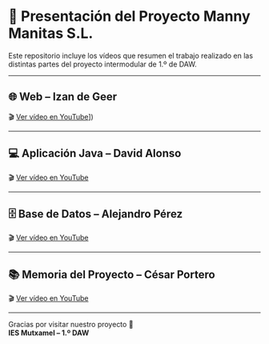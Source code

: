 # 🎥 Presentación del Proyecto Manny Manitas S.L.

Este repositorio incluye los vídeos que resumen el trabajo realizado en las distintas partes del proyecto intermodular de 1.º de DAW.

---

## 🌐 Web – Izan de Geer  
🎬 [Ver vídeo en YouTube]([https://youtu.be/SmZPNeESg-c)])

---

## 💻 Aplicación Java – David Alonso  
🎬 [Ver vídeo en YouTube]([https://youtu.be/C50qxl8uqE8])

---

## 🗄️ Base de Datos – Alejandro Pérez 
🎬 [Ver vídeo en YouTube](https://www.youtube.com/watch?v=DB_VIDEO_LINK)

---

## 📚 Memoria del Proyecto – César Portero  
🎬 [Ver vídeo en YouTube](https://www.youtube.com/watch?v=CESAR_MEMORIA_LINK)

---

Gracias por visitar nuestro proyecto 🙌  
**IES Mutxamel – 1.º DAW**
